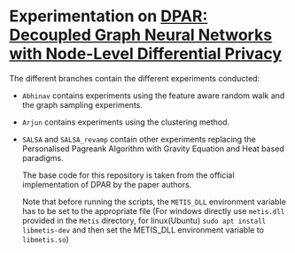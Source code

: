 # Experimentation on [DPAR: Decoupled Graph Neural Networks with Node-Level Differential Privacy](https://www2024.thewebconf.org/accepted/research-tracks/)

The different branches contain the different experiments conducted:

- `Abhinav` contains experiments using the feature aware random walk and the graph sampling experiments.
- `Arjun` contains experiments using the clustering method.
- `SALSA` and `SALSA_revamp` contain other experiments replacing the Personalised Pagreank Algorithm with Gravity Equation and Heat based paradigms.

  The base code for this repository is taken from the official implementation of DPAR by the paper authors.

  Note that before running the scripts, the `METIS_DLL` environment variable has to be set to the appropriate file (For windows directly use `metis.dll` provided in the `Metis` directory, for linux(Ubuntu) `sudo apt install libmetis-dev` and then set the METIS_DLL environment variable to `libmetis.so`) 

